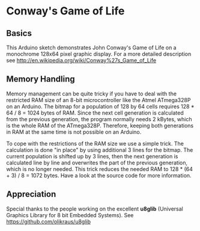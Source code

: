 # Conway's Game of Life

## Basics
This Arduino sketch demonstrates John Conway's Game of Life on a monochrome 128x64 pixel graphic display. For a more detailed description see http://en.wikipedia.org/wiki/Conway%27s_Game_of_Life

## Memory Handling
Memory management can be quite tricky if you have to deal with the restricted RAM size of an 8-bit microcontroller like the Atmel ATmega328P on an Arduino. The bitmap for a population of 128 by 64 cells requires 128 * 64 / 8 = 1024 bytes of RAM. Since the next cell generation is calculated from the previous generation, the program normally needs 2 kBytes, which is the whole RAM of the ATmega328P. Therefore, keeping both generations in RAM at the same time is not possible on an Arduino.

To cope with the restrictions of the RAM size we use a simple trick. The calculation is done "in place" by using additional 3 lines for the bitmap. The current population is shifted up by 3 lines, then the next generation is calculated line by line and overwrites the part of the previous generation, which is no longer needed. This trick reduces the needed RAM to 128 * (64 + 3) / 8 = 1072 bytes. Have a look at the source code for more information.

## Appreciation
Special thanks to the people working on the excellent **u8glib** (Universal Graphics Library for 8 bit Embedded Systems). See https://github.com/olikraus/u8glib
